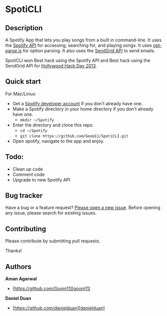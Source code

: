 # SpotiCLI

## Description

A Spotify App that lets you play songs from a built in command-line. It uses the [Spotify API][spotifyapi] for accessing, searching for, and playing songs. It uses [opt-parse.js][optparsejs] for option parsing. It also uses the [SendGrid API][sendgridapi] to send emails.

SpotiCLI won Best hack using the Spotify API and Best hack using the SendGrid API for [Hollywood Hack Day 2013][hollywoodhack].

## Quick start

For Mac/Linux:

* Get a [Spotify developer account][spotifyapi] if you don't already have one.
* Make a Spotify directory in your home directory if you don't already have one.
  * `mkdir ~/Spotify`
* Enter the directory and clone this repo.
  * `cd ~/Spotify`
  * `git clone https://github.com/Goom11/SpotiCLI.git`
* Open spotify, navigate to the app and enjoy.

## Todo:

* Clean up code
* Comment code
* Upgrade to new Spotify API

## Bug tracker

Have a bug or a feature request? [Please open a new issue][issues]. Before opening any issue, please search for existing issues.

## Contributing

Please contribute by submitting pull requests.

Thanks!

## Authors

**Aman Agarwal**

* [https://github.com/Goom11][goom11]

**Daniel Duan**

* [https://github.com/danielduan][danielduan]

[optparsejs]: https://github.com/jfd/optparse-js                "optparse js"
[spotifyapi]: https://developer.spotify.com/technologies/apps/  "spotify api"
[sendgridapi]: http://sendgrid.com/docs/API_Reference/Web_API/  "sendgrid api"
[hollywoodhack]: http://www.hollywoodhackday.com/               "hollywood hack"
[issues]: https://github.com/Goom11/SpotiCLI/issues             "issues"
[goom11]: https://github.com/Goom11                             "goom11"
[danielduan]: https://github.com/danielduan                     "daniel duan"
